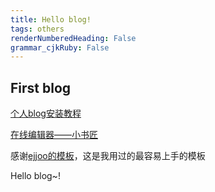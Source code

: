 ```yaml
---
title: Hello blog! 
tags: others
renderNumberedHeading: False
grammar_cjkRuby: False
---
```

## First blog


[个人blog安装教程](https://www.cnblogs.com/wxyww/p/xiaoshujiang.html)

[在线编辑器——小书匠](http://www.xiaoshujiang.com)

感谢[ejjoo的模板](https://github.com/ejjoo/jekyll-theme-monos/)，这是我用过的最容易上手的模板

Hello blog~!

